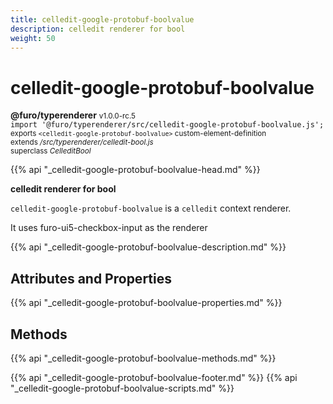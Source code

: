 ```yaml
---
title: celledit-google-protobuf-boolvalue
description: celledit renderer for bool
weight: 50
---
```


# celledit-google-protobuf-boolvalue
**@furo/typerenderer** <small>v1.0.0-rc.5</small>
<br>`import '@furo/typerenderer/src/celledit-google-protobuf-boolvalue.js';`<small>
<br>exports `<celledit-google-protobuf-boolvalue>` custom-element-definition
<br>extends */src/typerenderer/celledit-bool.js*
<br>superclass *CelleditBool*</small>

{{% api "_celledit-google-protobuf-boolvalue-head.md" %}}

**celledit renderer for bool**

`celledit-google-protobuf-boolvalue` is a `celledit` context renderer.

It uses furo-ui5-checkbox-input as the renderer

{{% api "_celledit-google-protobuf-boolvalue-description.md" %}}


## Attributes and Properties
{{% api "_celledit-google-protobuf-boolvalue-properties.md" %}}



## Methods
{{% api "_celledit-google-protobuf-boolvalue-methods.md" %}}





{{% api "_celledit-google-protobuf-boolvalue-footer.md" %}}
{{% api "_celledit-google-protobuf-boolvalue-scripts.md" %}}
